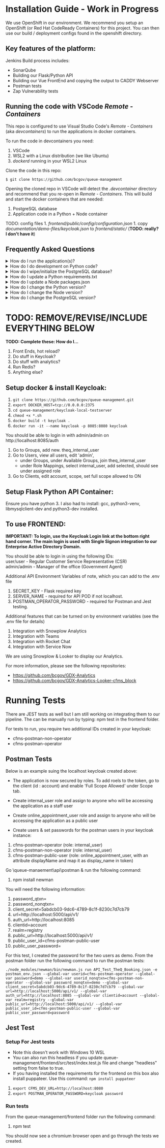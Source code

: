 # Installation Guide - Work in Progress

We use OpenShift in our environment. We recommend you setup an OpenShift (or Red Hat CodeReady Containers) for this project. You can then use our build / deployment configs found in the openshift directory.

## Key features of the platform:

Jenkins Build process includes:

- SonarQube
- Building our Flask/Python API
- Building our Vue FrontEnd and copying the output to CADDY Webserver
- Postman tests
- Zap Vulnerability tests

## Running the code with VSCode *Remote - Containers*

This repo is configured to use Visual Studio Code's *Remote - Containers* (aka *devcontainers*) to run the applications in docker containers.

To run the code in devcontainers you need:
1. VSCode
1. WSL2 with a Linux distribution (we like Ubuntu)
1. *dockerd* running in your WSL2 Linux

Clone the code in this repo:

```
$ git clone https://github.com/bcgov/queue-management
```

Opening the cloned repo in VSCode will detect the *.devcontainer* directory and recommend that you re-open in *Remote - Containers*. This will build and start the docker containers that are needed:

1. PostgreSQL database
2. Application code in a Python + Node container

TODO: config files
    1. *frontend/public/config/configuration.json*
    1. copy *documentation/demo-files/keycloak.json* to *frontend/static/* (**TODO: really? I don't have it**)

## Frequently Asked Questions

<details>
<summary>How do I run the application(s)?</summary>

The *.vscode/launch.json* file in the repo contains launchers for:

1. **appointment_frontend**: the Vue.js code in *appointment_frontend*
1. **queue_management_api**: the Python code in *api*
1. **queue_management_frontend**: the Vue.js code in *frontend*
1. **Queue Management**: starts both *queue_management_api* and *queue_management_frontend*

Select the item you want from the dropdown list and hit F5. You can run multiple items at one time. The *PORTS* tab of the *Panel* will list the ports that are being used.

Note: starting Vue.js applications takes a long time for the webpack. When run on the commmand line there is a progress indicator, but this does not appear when using the launcher. Watching the `top` command and waiting for node processes to drop their CPU usage is one way of telling when the application is ready. Ideally we'll find a way to display the progress indicator, or perhaps there is a better way to start the Vue.js processes during development.

</details>

<details>
<summary>How do I do development on Python code?</summary>

The *.vscode/launch.json* file in the repo contains launchers for the API. Select the API you want from the drop-down list and then hit F5 to run it in *gunicorn*. Once the code is running, whenever you save a file *gunicorn* will automatically reload itself with the changes. You can set breakpoints in the code and then test with a browser, newman, or postman.

</details>

<details>
<summary>How do I wipe/initialize the PostgreSQL database?</summary>

To run the application your database needs to have tables created and a small amount of default data set up. The *api/manage.py* script is used to manipulate the database.

Rebuilding the container should set up the table. However, if your database contains no tables, create them with:

```
workspace$ (cd api; env/bin/python manage.py db upgrade)
```

If your database either:

1. contains tables but no default data, or
1. contains tables and data, but you want to re-initialize with default data:

```
workspace$ (cd api; env/bin/python manage.py bootstrap)
```

If you really want to wipe and rebuild your database:

1. Either switch out of devcontainers or shut down VSCode
1. In docker remove both the database container and its volume
1. Restart VSCode in devcontainer mode

</details>

<details>
<summary>How do I update a Python requirements.txt</summary>

The best way to update Python requirements is to:

1. Update the *requirements.txt* file
1. Run *pip install -r requirements.txt*
1. Run the tests and ensure success

To rebuild the container with the new packages, click the green section of the *Status Bar* and select *Rebuild Container*.

</details>

<details>
<summary>How do I update a Node packages.json</summary>

The best way to update Node packages is to:

1. Update the *packages.json* file
1. Run *npm install*
1. Run the tests and ensure success

To rebuild the container with the new requirements, click the green section of the *Status Bar* and select *Rebuild Container*.

</details>

<details>
<summary>How do I change the Python version?</summary>

The development environment should be as close as possible to production, including the patch release version of Python. The production version of Python is defined by the RedHat UBI in our buildconfigs. We should match versions in the devcontainers, even though it's tedious and not straightforward.

1. Figure out the production version to target with *python --version*
1. Look at https://mcr.microsoft.com/v2/vscode/devcontainers/python/tags/list and take a guess as an image that will match
1. Update the *VARIANT* in *.devcontainer/docker-compose.yml* and rebuild the container
1. Check the Python version, and start over at step 2 until you have the most recent image matching the target version

</details>

<details>
<summary>How do I change the Node version?</summary>

The development environment should be as close as possible to production, including the version of Node. The production version of Node is defined by the RedHat UBI in our buildconfigs.

1. Figure out the production version to target with *node --version* 
1. Update the *NODE_VERSION* in *.devcontainer/docker-compose.yml* and rebuild the container

</details>

<details>
<summary>How do I change the PostgreSQL version?</summary>

The development environment should be as close as possible to production, including the version of PostgreSQL. The version of PostgreSQL is defined as a Docker Hub identifier in *.devcontainer/docker-compose.yml* in the *services.db.image* value.

It's probably a good idea to delete your database volume when changing the version. Upgrades *may* work, downgrades will probably fail.

1. Update *.devcontainer/docker-compose.yml* with the PostgreSQL version that you want
1. Click the green section of the *Status Bar* and select *Reopen Folder in WSL*
1. In the Docker extension remove the container and then the volume
1. Click the green section of the *Status Bar* and select *Reopen in Container*

</details>


# TODO: REMOVE/REVISE/INCLUDE EVERYTHING BELOW

**TODO: Complete these: How do I...**

1. Front Ends, hot reload?
1. Do stuff in Keycloak?
1. Do stuff with analytics?
1. Run Redis?
1. Anything else?


## Setup docker & install Keycloak:

1. `git clone https://github.com/bcgov/queue-management.git`
1. `export DOCKER_HOST=tcp://0.0.0.0:2375`
1. `cd queue-management/keycloak-local-testserver`
1. `chmod +x *.sh`
1. `docker build -t keycloak .`
1. `docker run -it --name keycloak -p 8085:8080 keycloak`

You should be able to login in with admin/admin on http://localhost:8085/auth
1. Go to Groups, add new.  theq_internal_user
1. Go to Users, view all users, edit 'admin', 
    - under Groups, under Available Groups, join theq_internal_user
    - under Role Mappings, select internal_user, add selected, should see under assigned role
1. Go to Clients, edit account, scope, set full scope allowed to ON
## Setup Flask Python API Container:

Ensure you have python 3. I also had to install: gcc, python3-venv, libmysqlclient-dev and python3-dev installed.

## To use FRONTEND:

**IMPORTANT: To login, use the Keycloak Login link at the bottom right hand corner. The main login is used with Single Signon integration to our Enterprise Active Directory Domain.**

You should be able to login in using the following IDs:  
user/user - Regular Customer Service Representative (CSR)  
admin/admin - Manager of the office (Government Agent)

Additional API Environment Variables of note, which you can add to the .env file

1. SECRET_KEY - Flask required key
1. SERVER_NAME - required for API POD if not localhost.
1. POSTMAN_OPERATOR_PASSWORD - required for Postman and Jest testing.

Additional features that can be turned on by environment variables (see the .env file for details)

1. Integration with Snowplow Analytics
1. Integration with Teams
1. Integration with Rocket Chat
1. Integration with Service Now

We are using Snowplow & Looker to display our Analytics.

For more information, please see the following repositories:

- https://github.com/bcgov/GDX-Analytics
- https://github.com/bcgov/GDX-Analytics-Looker-cfms_block

# Running Tests

There are JEST tests as well but I am still working on integrating them to our pipeline. The can be manually run by typing: npm test in the frontend folder.

For tests to run, you require two additional IDs created in your keycloak:

- cfms-postman-non-operator
- cfms-postman-operator

## Postman Tests

Below is an example suing the localhost keycloak created above:

- The application is now secured by roles. To add roels to the token, go to the client (id : account) and enable 'Full Scope Allowed' under Scope tab.
- Create internal_user role and assign to anyone who will be accessing the application as a staff user
- Create online_appointment_user role and assign to anyone who will be accessing the application as a public user

- Create users & set passwords for the postman users in your keycloak instance:

1. cfms-postman-operator (role: internal_user)
1. cfms-postman-non-operator (role: internal_user)
2. cfms-postman-public-user (role: online_appointment_user, with an attribute displayName and map it as display_name in token)

Go \queue-manaement\api\postman & run the following command:

1. npm install newman

You will need the following information:

1. password_qtxn=<cfms-postman-operator userid password>
1. password_nonqtxn=<cfms-postman-non-operator userid password>
1. client_secret=5abdcb03-9dc6-4789-8c1f-8230c7d7cb79
1. url=http://localhost:5000/api/v1/
1. auth_url=http://localhost:8085
1. clientid=account
1. realm=registry
1. public_url=http://localhost:5000/api/v1/
1. public_user_id=cfms-postman-public-user
1. public_user_password=<cfms-postman-public-user userid password>

For this test, I created the password for the two users as demo. From the postman folder run the following command to run the postman tests:

`./node_modules/newman/bin/newman.js run API_Test_TheQ_Booking.json -e postman_env.json --global-var userid=cfms-postman-operator --global-var password=demo --global-var userid_nonqtxn=cfms-postman-non-operator --global-var password_nonqtxn=demo --global-var client_secret=5abdcb03-9dc6-4789-8c1f-8230c7d7cb79 --global-var url=http://localhost:5000/api/v1/ --global-var auth_url=http://localhost:8085 --global-var clientid=account --global-var realm=registry --global-var public_url=http://localhost:5000/api/v1/ --global-var public_user_id=cfms-postman-public-user --global-var public_user_password=password
`

## Jest Test

### Setup For Jest tests

- Note this doesn't work with Windows 10 WSL
- You can also run this headless if you update queue-management/frontend/src/test/index.test.js file and change "headless" setting from false to true.
- If you having installed the requirements for the frontend on this box also install puppateer. Use this command: `npm install puppateer`

1. `export CFMS_DEV_URL=http://localhost:8080`
1. `export POSTMAN_OPERATOR_PASSWORD=keycloak password`

### Run tests

From the queue-management/frontend folder run the following command:

1. npm test

You should now see a chromium browser open and go through the tests we created.